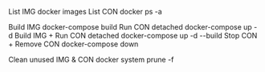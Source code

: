 List IMG                        docker images
List CON                        docker ps -a

Build IMG                       docker-compose build
Run CON detached                docker-compose up -d
Build IMG + Run CON detached    docker-compose up -d --build
Stop CON + Remove CON           docker-compose down

Clean unused IMG & CON          docker system prune -f